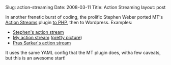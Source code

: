 Slug: action-streaming
Date: 2008-03-11
Title: Action Streaming
layout: post

In another frenetic burst of coding, the prolific Stephen Weber ported MT's [Action Streams](http://plugins.movabletype.org/action-streams/) plugin [to PHP](http://groups.google.com/group/diso-project/browse_thread/thread/9b9612e7214270a1), then to Wordpress. Examples:

* [Stephen's action stream](http://singpolyma.net/#actionstream)
* [My action stream](http://redmonk.net/more_monkinetic/action_stream) ([pretty picture](http://flickr.com/photos/redmonk/2324628580/))
* [Pras Sarkar's action stream](http://headphono.us/)

It uses the same YAML config that the MT plugin does, witha few caveats, but this is an awesome start!
